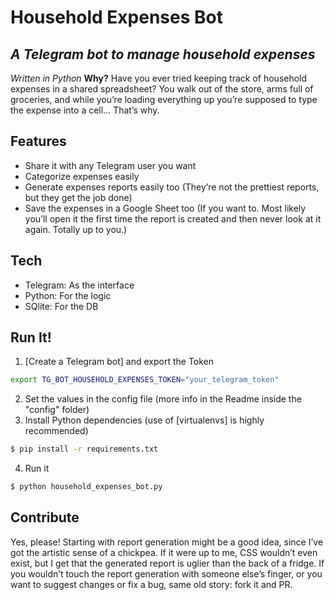 # Household Expenses Bot
## _A Telegram bot to manage household expenses_
_Written in Python_
**Why?** Have you ever tried keeping track of household expenses in a shared spreadsheet? You walk out of the store, arms full of groceries, and while you’re loading everything up you’re supposed to type the expense into a cell…
That’s why. 
## Features
- Share it with any Telegram user you want
- Categorize expenses easily
- Generate expenses reports easily too (They’re not the prettiest reports, but they get the job done)
- Save the expenses in a Google Sheet too (If you want to. Most likely you’ll open it the first time the report is created and then never look at it again. Totally up to you.)
## Tech
- Telegram: As the interface
- Python: For the logic
- SQlite: For the DB
## Run It!
1. [Create a Telegram bot] and export the Token
```sh
export TG_BOT_HOUSEHOLD_EXPENSES_TOKEN="your_telegram_token"
```
2. Set the values in the config file (more info in the Readme inside the "config" folder)
3. Install Python dependencies (use of [virtualenvs] is highly recommended)
```sh
$ pip install -r requirements.txt
```
4. Run it
```sh
$ python household_expenses_bot.py
```
## Contribute
Yes, please!
Starting with report generation might be a good idea, since I’ve got the artistic sense of a chickpea. If it were up to me, CSS wouldn’t even exist, but I get that the generated report is uglier than the back of a fridge.
If you wouldn’t touch the report generation with someone else’s finger, or you want to suggest changes or fix a bug, same old story: fork it and PR.